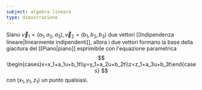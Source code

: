 ```yaml
---
subject: algebra lineare
type: dimostrazione
---
```

Siano $\vec{v}_1=(a_1,a_2,a_3),\vec{v}_2=(b_1,b_2,b_3)$ due vettori [[Indipendenza lineare|linearmente indipendenti]], allora i due vettori formano la base della giacitura del [[Piano|piano]] esprimibile con l'equazione parametrica
$$
\begin{cases}x=x_1+a_1u+b_1t\\y=y_1+a_2u+b_2t\\z=z_1+a_3u+b_3t\end{cases}
$$
con $(x_1,y_1,z_1)$ un punto qualsiasi.